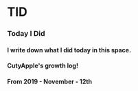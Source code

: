 # TID
### Today I Did

#### I write down what I did today in this space.
#### CutyApple's growth log!
#### From 2019 - November - 12th
